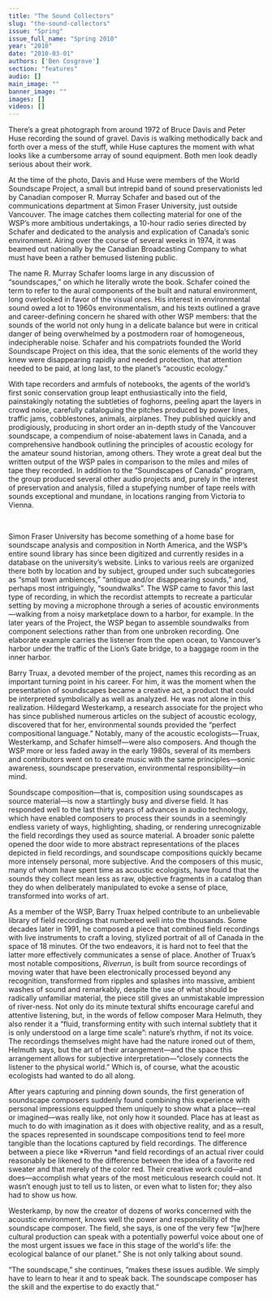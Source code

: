 ```yaml
---
title: "The Sound Collectors"
slug: "the-sound-collectors"
issue: "Spring"
issue_full_name: "Spring 2010"
year: "2010"
date: "2010-03-01"
authors: ['Ben Cosgrove']
section: "features"
audio: []
main_image: ""
banner_image: ""
images: []
videos: []
---
```

There’s a great photograph from around 1972 of Bruce Davis and Peter Huse recording the sound of gravel. Davis is walking methodically back and forth over a mess of the stuff, while Huse captures the moment with what looks like a cumbersome array of sound equipment. Both men look deadly serious about their work.

 At the time of the photo, Davis and Huse were members of the World Soundscape Project, a small but intrepid band of sound preservationists led by Canadian composer R. Murray Schafer and based out of the communications department at Simon Fraser University, just outside Vancouver. The image catches them collecting material for one of the WSP’s more ambitious undertakings, a 10-hour radio series directed by Schafer and dedicated to the analysis and explication of Canada’s sonic environment. Airing over the course of several weeks in 1974, it was beamed out nationally by the Canadian Broadcasting Company to what must have been a rather bemused listening public.

 The name R. Murray Schafer looms large in any discussion of “soundscapes,” on which he literally wrote the book. Schafer coined the term to refer to the aural components of the built and natural environment, long overlooked in favor of the visual ones. His interest in environmental sound owed a lot to 1960s environmentalism, and his texts outlined a grave and career-defining concern he shared with other WSP members: that the sounds of the world not only hung in a delicate balance but were in critical danger of being overwhelmed by a postmodern roar of homogeneous, indecipherable noise. Schafer and his compatriots founded the World Soundscape Project on this idea, that the sonic elements of the world they knew were disappearing rapidly and needed protection, that attention needed to be paid, at long last, to the planet’s “acoustic ecology.”

 With tape recorders and armfuls of notebooks, the agents of the world’s first sonic conservation group leapt enthusiastically into the field, painstakingly notating the subtleties of foghorns, peeling apart the layers in crowd noise, carefully cataloguing the pitches produced by power lines, traffic jams, cobblestones, animals, airplanes. They published quickly and prodigiously, producing in short order an in-depth study of the Vancouver soundscape, a compendium of noise-abatement laws in Canada, and a comprehensive handbook outlining the principles of acoustic ecology for the amateur sound historian, among others. They wrote a great deal but the written output of the WSP pales in comparison to the miles and miles of tape they recorded. In addition to the “Soundscapes of Canada” program, the group produced several other audio projects and, purely in the interest of preservation and analysis, filled a stupefying number of tape reels with sounds exceptional and mundane, in locations ranging from Victoria to Vienna.

 

Simon Fraser University has become something of a home base for soundscape analysis and composition in North America, and the WSP’s entire sound library has since been digitized and currently resides in a database on the university’s website. Links to various reels are organized there both by location and by subject, grouped under such subcategories as “small town ambiences,” “antique and/or disappearing sounds,” and, perhaps most intriguingly, “soundwalks”. The WSP came to favor this last type of recording, in which the recordist attempts to recreate a particular setting by moving a microphone through a series of acoustic environments—walking from a noisy marketplace down to a harbor, for example. In the later years of the Project, the WSP began to assemble soundwalks from component selections rather than from one unbroken recording. One elaborate example carries the listener from the open ocean, to Vancouver’s harbor under the traffic of the Lion’s Gate bridge, to a baggage room in the inner harbor. 

 Barry Truax, a devoted member of the project, names this recording as an important turning point in his career. For him, it was the moment when the presentation of soundscapes became a creative act, a product that could be interpreted symbolically as well as analyzed. He was not alone in this realization. Hildegard Westerkamp, a research associate for the project who has since published numerous articles on the subject of acoustic ecology, discovered that for her, environmental sounds provided the “perfect compositional language.” Notably, many of the acoustic ecologists—Truax, Westerkamp, and Schafer himself—were also composers. And though the WSP more or less faded away in the early 1980s, several of its members and contributors went on to create music with the same principles—sonic awareness, soundscape preservation, environmental responsibility—in mind.

 Soundscape composition—that is, composition using soundscapes as source material—is now a startlingly busy and diverse field. It has responded well to the last thirty years of advances in audio technology, which have enabled composers to process their sounds in a seemingly endless variety of ways, highlighting, shading, or rendering unrecognizable the field recordings they used as source material. A broader sonic palette opened the door wide to more abstract representations of the places depicted in field recordings, and soundscape compositions quickly became more intensely personal, more subjective. And the composers of this music, many of whom have spent time as acoustic ecologists, have found that the sounds they collect mean less as raw, objective fragments in a catalog than they do when deliberately manipulated to evoke a sense of place, transformed into works of art.

 As a member of the WSP, Barry Truax helped contribute to an unbelievable library of field recordings that numbered well into the thousands. Some decades later in 1991, he composed a piece that combined field recordings with live instruments to craft a loving, stylized portrait of all of Canada in the space of 18 minutes. Of the two endeavors, it is hard not to feel that the latter more effectively communicates a sense of place. Another of Truax’s most notable compositions, *Riverrun*, is built from source recordings of moving water that have been electronically processed beyond any recognition, transformed from ripples and splashes into massive, ambient washes of sound and remarkably, despite the use of what should be radically unfamiliar material, the piece still gives an unmistakable impression of river-ness. Not only do its minute textural shifts encourage careful and attentive listening, but, in the words of fellow composer Mara Helmuth, they also render it a “fluid, transforming entity with such internal subtlety that it is only understood on a large time scale”: nature’s rhythm, if not its voice. The recordings themselves might have had the nature ironed out of them, Helmuth says, but the art of their arrangement—and the space this arrangement allows for subjective interpretation—“closely connects the listener to the physical world.” Which is, of course, what the acoustic ecologists had wanted to do all along.

 After years capturing and pinning down sounds, the first generation of soundscape composers suddenly found combining this experience with personal impressions equipped them uniquely to show what a place—real or imagined—was really like, not only how it sounded. Place has at least as much to do with imagination as it does with objective reality, and as a result, the spaces represented in soundscape compositions tend to feel more tangible than the locations captured by field recordings. The difference between a piece like *Riverrun *and field recordings of an actual river could reasonably be likened to the difference between the idea of a favorite red sweater and that merely of the color red. Their creative work could—and does—accomplish what years of the most meticulous research could not. It wasn’t enough just to tell us to listen, or even what to listen for; they also had to show us how.

 Westerkamp, by now the creator of dozens of works concerned with the acoustic environment, knows well the power and responsibility of the soundscape composer. The field, she says, is one of the very few “[w]here cultural production can speak with a potentially powerful voice about one of the most urgent issues we face in this stage of the world's life: the ecological balance of our planet.” She is not only talking about sound.

 “The soundscape,” she continues, “makes these issues audible. We simply have to learn to hear it and to speak back. The soundscape composer has the skill and the expertise to do exactly that.”

